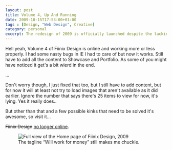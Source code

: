 ```yaml
---
layout: post
title: Volume 4, Up And Running
date: 2009-10-15T17:53:00+01:00
tags : [Design, "Web Design", Creative]
category: personal
excerpt: The redesign of 2009 is officially launched despite the lacking content.
---
```

Hell yeah, Volume 4 of Fiinix Design is online and working more or less properly. I had some nasty bugs in IE I had to care of but now it works. Still have to add all the content to Showcase and Portfolio. As some of you might have noticed it get's a bit wierd in the end.

...

Don't worry though, I just fixed that too, but I still have to add content, but for now it will at least not try to load images that aren't available as it did earlier. Ignore the number that says there's 25 items to view for now, it's lying. Yes it really does..

But other than that and a few possible kinks that need to be solved it's awesome, so visit it...

<del>Fiinix Design</del> <ins>no longer online</ins>.

<div>
<figure>
	<img src="../../../../assets/posts/2009/october/volume-4-up-and-running/carlos-eriksson-fiinix-design-website-preview-2009.jpg" alt="Full view of the Home page of Fiinix Design, 2009">
	<figcaption>The tagline “Will work for money” still makes me chuckle.</figcaption>
</figure>
</div>
